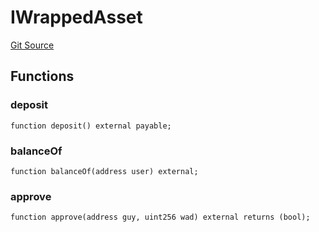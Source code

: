 # IWrappedAsset
[Git Source](https://github.com/KlimaDAO/klimadao-solidity/blob/704b462e69030cb9a43680057bee91d745d579ba/src/integrations/sushixklima/SwapRetirementHolder.sol)


## Functions
### deposit


```solidity
function deposit() external payable;
```

### balanceOf


```solidity
function balanceOf(address user) external;
```

### approve


```solidity
function approve(address guy, uint256 wad) external returns (bool);
```

